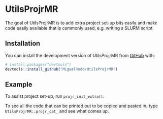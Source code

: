 
<!-- README.md is generated from README.Rmd. Please edit that file -->

# UtilsProjrMR

<!-- badges: start -->
<!-- badges: end -->

The goal of UtilsProjrMR is to add extra project set-up bits easily and
make code easily available that is commonly used, e.g. writing a SLURM
script.

## Installation

You can install the development version of UtilsProjrMR from
[GitHub](https://github.com/) with:

``` r
# install.packages("devtools")
devtools::install_github("MiguelRodo/UtilsProjrMR")
```

## Example

To assist project set-up, run `projr_init_extra()`.

To see all the code that can be printed out to be copied and pasted in,
type `UtilsProjrMR::projr_cat_` and see what comes up.
